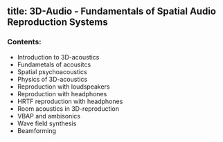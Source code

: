 title: 3D-Audio - Fundamentals of Spatial Audio Reproduction Systems
---


### Contents:
- Introduction to 3D-acoustics
- Fundametals of acousitcs
- Spatial psychoacoustics
- Physics of 3D-acoustics
- Reproduction with loudspeakers
- Reproduction with headphones
- HRTF reproduction with headphones
- Room acoustics in 3D-reproduction
- VBAP and ambisonics
- Wave field synthesis
- Beamforming




